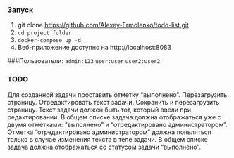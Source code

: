 ### Запуск

1. git clone https://github.com/Alexey-Ermolenko/todo-list.git
2. <code>cd project folder</code>
3. <code>docker-compose up -d</code>
7. Веб-приложение доступно на http://localhost:8083


###Пользователи:
<code>admin:123</code>
<code>user:user</code>
<code>user2:user2</code>

### TODO
Для созданной задачи проставить отметку “выполнено”. Перезагрузить страницу.
Отредактировать текст задачи. Сохранить и перезагрузить страницу. 
Текст задачи должен быть тот, который ввели при редактировании. 
В общем списке задача должна отображаться уже с двумя отметками: "выполнено" и “отредактировано администратором”. 
Отметка “отредактировано администратором” должна появляться только в случае изменения текста в теле задачи.
В общем списке задача должна отображаться со статусом задачи “выполнено”.